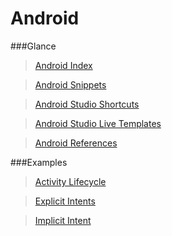 # Android

###Glance
>[Android Index](https://github.com/dnshariprasad/android-index)

>[Android Snippets](https://github.com/dnshariprasad/android-snippets)

>[Android Studio Shortcuts](https://github.com/dnshariprasad/android-studio-shortcuts) 

>[Android Studio Live Templates](https://github.com/dnshariprasad/android-studio-live-templates)

>[Android References](https://github.com/dnshariprasad/android-references)

###Examples
>[Activity Lifecycle](https://github.com/dnshariprasad/android-activity-lifecycle)


>[Explicit Intents](https://github.com/dnshariprasad/android-explicit-intents)

>[Implicit Intent](https://github.com/dnshariprasad/android-implicit-intent)

